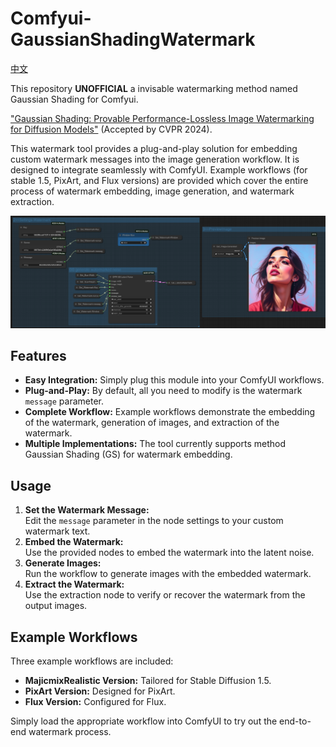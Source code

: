 # Comfyui-GaussianShadingWatermark

[中文](README_ZH.md)  

This repository **UNOFFICIAL** a invisable watermarking method named Gaussian Shading for Comfyui.

["Gaussian Shading: Provable Performance-Lossless Image Watermarking for Diffusion Models"](https://github.com/bsmhmmlf/Gaussian-Shading) (Accepted by CVPR 2024).

This watermark tool provides a plug-and-play solution for embedding custom watermark messages into the image generation workflow. It is designed to integrate seamlessly with ComfyUI. Example workflows (for stable 1.5, PixArt, and Flux versions) are provided which cover the entire 
process of watermark embedding, image generation, and watermark extraction.

![Display](Display.png)

## Features
- **Easy Integration:** Simply plug this module into your ComfyUI workflows.
- **Plug-and-Play:** By default, all you need to modify is the watermark `message` parameter.
- **Complete Workflow:** Example workflows demonstrate the embedding of the watermark, generation of images, and extraction of the watermark.
- **Multiple Implementations:** The tool currently supports method Gaussian Shading (GS) for watermark embedding.

## Usage
1. **Set the Watermark Message:**  
   Edit the `message` parameter in the node settings to your custom watermark text.
2. **Embed the Watermark:**  
   Use the provided nodes to embed the watermark into the latent noise.
3. **Generate Images:**  
   Run the workflow to generate images with the embedded watermark.
4. **Extract the Watermark:**  
   Use the extraction node to verify or recover the watermark from the output images.

## Example Workflows
Three example workflows are included:
- **MajicmixRealistic Version:** Tailored for Stable Diffusion 1.5.
- **PixArt Version:** Designed for PixArt.
- **Flux Version:** Configured for Flux.

Simply load the appropriate workflow into ComfyUI to try out the end-to-end watermark process.


